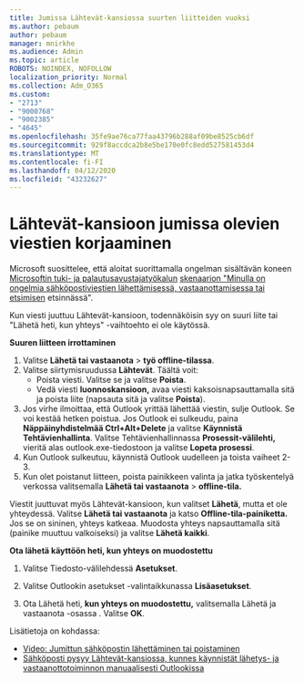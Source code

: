 ```yaml
---
title: Jumissa Lähtevät-kansiossa suurten liitteiden vuoksi
ms.author: pebaum
author: pebaum
manager: mnirkhe
ms.audience: Admin
ms.topic: article
ROBOTS: NOINDEX, NOFOLLOW
localization_priority: Normal
ms.collection: Adm_O365
ms.custom:
- "2713"
- "9000768"
- "9002385"
- "4645"
ms.openlocfilehash: 35fe9ae76ca77faa43796b288af09be8525cb6df
ms.sourcegitcommit: 929f8accdca2b8e5be170e0fc8edd527581453d4
ms.translationtype: MT
ms.contentlocale: fi-FI
ms.lasthandoff: 04/12/2020
ms.locfileid: "43232627"
---
```

# <a name="fix-messages-that-are-stuck-in-the-outbox"></a>Lähtevät-kansioon jumissa olevien viestien korjaaminen

Microsoft suosittelee, että aloitat suorittamalla ongelman sisältävän koneen [Microsoftin tuki- ja palautusavustajatyökalun](https://diagnostics.office.com/#/) [skenaarion "Minulla on ongelmia sähköpostiviestien lähettämisessä, vastaanottamisessa tai etsimisen](https://aka.ms/SaRA-OutlookSendReceive) etsinnässä".

Kun viesti juuttuu Lähtevät-kansioon, todennäköisin syy on suuri liite tai "Lähetä heti, kun yhteys" -vaihtoehto ei ole käytössä.

**Suuren liitteen irrottaminen**

1. Valitse **Lähetä tai vastaanota** > **työ offline-tilassa**. 
2. Valitse siirtymisruudussa **Lähtevät**. Täältä voit: 
    - Poista viesti. Valitse se ja valitse **Poista**.
    - Vedä viesti **luonnoskansioon,** avaa viesti kaksoisnapsauttamalla sitä ja poista liite (napsauta sitä ja valitse **Poista**).
3. Jos virhe ilmoittaa, että Outlook yrittää lähettää viestin, sulje Outlook. Se voi kestää hetken poistua. Jos Outlook ei sulkeudu, paina **Näppäinyhdistelmää Ctrl+Alt+Delete** ja valitse **Käynnistä Tehtävienhallinta**. Valitse Tehtävienhallinnassa **Prosessit-välilehti,** vieritä alas outlook.exe-tiedostoon ja valitse **Lopeta prosessi**.
4. Kun Outlook sulkeutuu, käynnistä Outlook uudelleen ja toista vaiheet 2-3. 
5. Kun olet poistanut liitteen, poista painikkeen valinta ja jatka työskentelyä verkossa valitsemalla **Lähetä tai vastaanota** > **offline-tila.** 

Viestit juuttuvat myös Lähtevät-kansioon, kun valitset **Lähetä**, mutta et ole yhteydessä. Valitse **Lähetä tai vastaanota** ja katso **Offline-tila-painiketta.** Jos se on sininen, yhteys katkeaa. Muodosta yhteys napsauttamalla sitä (painike muuttuu valkoiseksi) ja valitse **Lähetä kaikki**.
 
**Ota lähetä käyttöön heti, kun yhteys on muodostettu**
 
1. Valitse Tiedosto-välilehdessä **Asetukset**.

2. Valitse Outlookin asetukset -valintaikkunassa **Lisäasetukset**.

3. Ota Lähetä heti, **kun yhteys on muodostettu,** valitsemalla Lähetä ja vastaanota -osassa . Valitse **OK**.
 
Lisätietoja on kohdassa:
- [Video: Jumittun sähköpostin lähettäminen tai poistaminen](https://support.office.com/article/Video-Send-or-delete-an-email-stuck-in-your-outbox-26d5d34a-4e5f-444a-a9e8-44db04a94dec) 
- [Sähköposti pysyy Lähtevät-kansiossa, kunnes käynnistät lähetys- ja vastaanottotoiminnon manuaalisesti Outlookissa](https://support.microsoft.com/help/2797572/email-stays-in-the-outbox-folder-until-you-manually-initiate-a-send-re)
